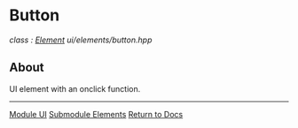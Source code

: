 # Button
*class : [Element](element.md)*
*ui/elements/button.hpp*

## About
UI element with an onclick function.

---

[Module UI](../ui.md)
[Submodule Elements](elements.md)
[Return to Docs](../../docs.md)